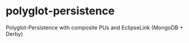 polyglot-persistence
====================

Polyglot-Persistence with composite PUs and EclipseLink (MongoDB + Derby)